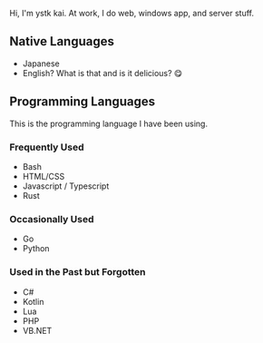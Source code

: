 Hi, I'm ystk kai.
At work, I do web, windows app, and server stuff.

## Native Languages

- Japanese
- English? What is that and is it delicious? 😋

## Programming Languages

This is the programming language I have been using.

### Frequently Used

- Bash
- HTML/CSS
- Javascript / Typescript
- Rust

### Occasionally Used

- Go
- Python

### Used in the Past but Forgotten

- C#
- Kotlin
- Lua
- PHP
- VB.NET

